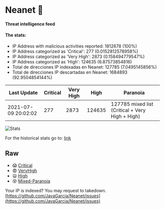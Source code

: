 # Neanet :hocho:
#### Threat intelligence feed
#### The stats:

- IP Address with malicious activities reported: 1812678 (100%)
- IP Address categorized as 'Critical':  277 (0.0152812578958%)
- IP Address categorized as 'Very High':  2873 (0.158494779547%)
- IP Address categorized as 'High':  124635 (6.87573854816)
- Total de direcciones IP indexadas en Neanet:  127785 (7.0495145856%)
- Total de direcciones IP descartadas en Neanet:  1684893 (92.9504854144%)

| Last Update | Critical | Very High | High | Paranoia |
| --- | --- | --- | --- | --- |
| 2021-07-09 20:02:02 | 277 | 2873 | 124635 | 127785 mixed list (Critical + Very High + High)|

![Stats](https://docs.google.com/spreadsheets/d/e/2PACX-1vSnaNMIXVabIpDJjufMlzH7poXnshF3mgd8Is1g9ytUEzVsP5my4Trn8f-xkoLLQ38xpL3HtmUexLo6/pubchart?oid=501124687&format=image)

For the historical stats go to: [link](/stats.csv)
## Raw
- :scream: [Critical](https://raw.githubusercontent.com/JavaGarcia/Neanet/master/blacklists/neanet_critical.txt)
- :fearful: [VeryHigh](https://raw.githubusercontent.com/JavaGarcia/Neanet/master/blacklists/neanet_veryHigh.txtt)
- :frowning: [High](https://raw.githubusercontent.com/JavaGarcia/Neanet/master/blacklists/neanet_high.txt)
- :dizzy_face: [Mixed-Paranoia](https://raw.githubusercontent.com/JavaGarcia/Neanet/master/blacklists/neanet_all.txt)


Your IP is indexed? You may request to takedown. [https://github.com/JavaGarcia/Neanet/issues](https://github.com/JavaGarcia/Neanet/issues)


























































































































































































































































































































































































































































































































































































































































































































































































































































































































































































































































































































































































































































































































































































































































































































































































































































































































































































































































































































































































































































































































































































































































































































































































































































































































































































































































































































































































































































































































































































































































































































































































































































































































































































































































































































































































































































































































































































































































































































































































































































































































































































































































































































































































































































































































































































































































































































































































































































































































































































































































































































































































































































































































































































































































































































































































































































































































































































































































































































































































































































































































































































































































































































































































































































































































































































































































































































































































































































































































































































































































































































































































































































































































































































































































































































































































































































































